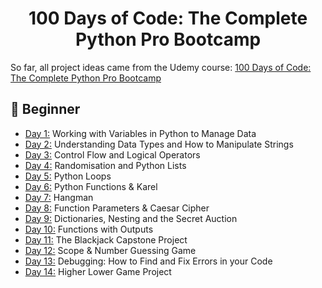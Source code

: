 <h1 align="center">100 Days of Code: The Complete Python Pro Bootcamp
</h1>

So far, all project ideas came from the Udemy course: [100 Days of Code: The Complete Python Pro Bootcamp](https://www.udemy.com/course/100-days-of-code/)


## 🚥 Beginner 
- [Day 1:](https://github.com/Nekembe-Boris/100-Days-of-Code-Projects/tree/main/Day%201) Working with Variables in Python to Manage Data
- [Day 2:](https://github.com/Nekembe-Boris/100-Days-of-Code-Projects/tree/main/Day%202) Understanding Data Types and How to Manipulate Strings
- [Day 3:](https://github.com/Nekembe-Boris/100-Days-of-Code-Projects/tree/main/Day%203) Control Flow and Logical Operators
- [Day 4:](https://github.com/Nekembe-Boris/100-Days-of-Code-Projects/tree/main/Day%204) Randomisation and Python Lists
- [Day 5:](https://github.com/Nekembe-Boris/100-Days-of-Code-Projects/tree/main/Day%205) Python Loops
- [Day 6:](https://github.com/Nekembe-Boris/100-Days-of-Code-Projects/tree/main/Day%206) Python Functions & Karel
- [Day 7:](https://github.com/Nekembe-Boris/100-Days-of-Code-Projects/tree/main/Day%207) Hangman
- [Day 8:](https://github.com/Nekembe-Boris/100-Days-of-Code-Projects/tree/main/Day%208) Function Parameters & Caesar Cipher
- [Day 9:](https://github.com/Nekembe-Boris/100-Days-of-Code-Projects/tree/main/Day%209) Dictionaries, Nesting and the Secret Auction
- [Day 10:](https://github.com/Nekembe-Boris/100-Days-of-Code-Projects/tree/main/Day10) Functions with Outputs
- [Day 11:](https://github.com/Nekembe-Boris/100-Days-of-Code-Projects/tree/main/Day11) The Blackjack Capstone Project
- [Day 12:](https://github.com/Nekembe-Boris/100-Days-of-Code-Projects/tree/main/Day12) Scope & Number Guessing Game
- [Day 13:](https://github.com/Nekembe-Boris/100-Days-of-Code-Projects/tree/main/Day13) Debugging: How to Find and Fix Errors in your Code
- [Day 14:](https://github.com/Nekembe-Boris/100-Days-of-Code-Projects/tree/main/Day14) Higher Lower Game Project
